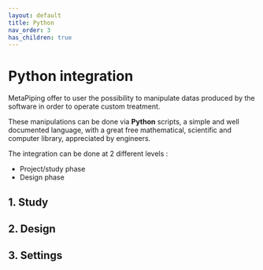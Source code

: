 ```yaml
---
layout: default
title: Python
nav_order: 3
has_children: true
---
```


# Python integration

MetaPiping offer to user the possibility to manipulate datas produced by the software in order to operate custom treatment.

These manipulations can be done via **Python** scripts, a simple and well documented language, with a great free mathematical, scientific and computer library, appreciated by engineers.

The integration can be done at 2 different levels :

- Project/study phase
- Design phase

## 1. Study




## 2. Design



## 3. Settings

